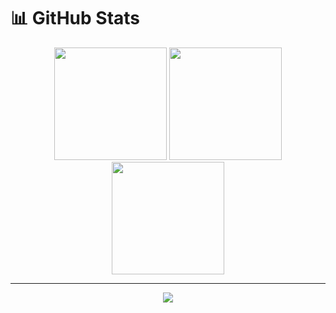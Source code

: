 # 📊 GitHub Stats

<div align="center">
  <img height="180em" src="https://github-readme-stats.vercel.app/api?username=IllalRajinCoding&theme=dark&hide_border=false&include_all_commits=true&count_private=true" />
  <img height="180em" src="https://nirzak-streak-stats.vercel.app/?user=IllalRajinCoding&theme=dark&hide_border=false" />
</div>

<div align="center">
  <img height="180em" src="https://github-readme-stats.vercel.app/api/top-langs/?username=IllalRajinCoding&theme=dark&hide_border=false&include_all_commits=true&count_private=true&layout=compact" />
</div>

---

<div align="center">
  <img src="https://visitcount.itsvg.in/api?id=IllalRajinCoding&icon=0&color=0" />
</div>

<!-- Proudly created with GPRM ( https://gprm.itsvg.in ) -->
